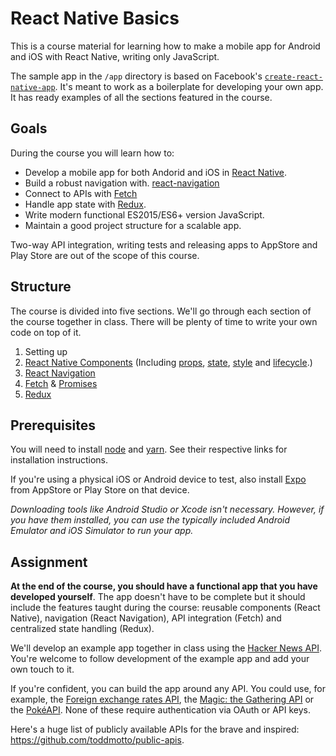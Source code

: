 # React Native Basics

This is a course material for learning how to make a mobile app for Android and iOS with React Native, writing only JavaScript.

The sample app in the `/app` directory is based on Facebook's [`create-react-native-app`](https://github.com/react-community/create-react-native-app). It's meant to work as a boilerplate for developing your own app. It has ready examples of all the sections featured in the course.

## Goals
During the course you will learn how to:

* Develop a mobile app for both Andorid and iOS in [React Native](https://facebook.github.io/react-native/).
* Build a robust navigation with. [react-navigation](https://reactnavigation.org/docs/hello-react-navigation.html)
* Connect to APIs with [Fetch](https://facebook.github.io/react-native/docs/network.html)
* Handle app state with [Redux](https://redux.js.org/).
* Write modern functional ES2015/ES6+ version JavaScript.
* Maintain a good project structure for a scalable app.

Two-way API integration, writing tests and releasing apps to AppStore and Play Store are out of the scope of this course.

## Structure
The course is divided into five sections. We'll go through each section of the course together in class. There will be plenty of time to write your own code on top of it.

1. Setting up
2. [React Native Components](https://facebook.github.io/react-native/docs/components-and-apis.html) (Including [props](https://facebook.github.io/react-native/docs/props.html), [state](https://facebook.github.io/react-native/docs/state.html), [style](https://facebook.github.io/react-native/docs/style.html) and [lifecycle](https://reactjs.org/docs/state-and-lifecycle.html#adding-lifecycle-methods-to-a-class).)
3. [React Navigation](https://reactnavigation.org/docs/hello-react-navigation.html)
4. [Fetch](https://facebook.github.io/react-native/docs/network.html) & [Promises](https://developer.mozilla.org/en-US/docs/Web/JavaScript/Guide/Using_promises)
5. [Redux](https://redux.js.org/)

## Prerequisites
You will need to install [node](https://nodejs.org/en/download/) and [yarn](https://yarnpkg.com/en/docs/install). See their respective links for installation instructions.

If you're using a physical iOS or Android device to test, also install [Expo](https://expo.io/) from AppStore or Play Store on that device.

_Downloading tools like Android Studio or Xcode isn't necessary. However, if you have them installed, you can use the typically included Android Emulator and iOS Simulator to run your app._

## Assignment
**At the end of the course, you should have a functional app that you have developed yourself**. The app doesn't have to be complete but it should include the features taught during the course: reusable components (React Native), navigation (React Navigation), API integration (Fetch) and centralized state handling (Redux).

We'll develop an example app together in class using the [Hacker News API](https://github.com/HackerNews/API). You're welcome to follow development of the example app and add your own touch to it.

If you're confident, you can build the app around any API. You could use, for example, the [Foreign exchange rates API](https://exchangeratesapi.io/), the [Magic: the Gathering API](https://docs.magicthegathering.io/) or the [PokéAPI](https://pokeapi.co/). None of these require authentication via OAuth or API keys.

Here's a huge list of publicly available APIs for the brave and inspired: https://github.com/toddmotto/public-apis.
